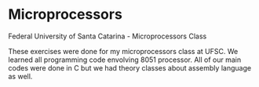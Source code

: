 # Microprocessors
Federal University of Santa Catarina - Microprocessors Class

These exercises were done for my microprocessors class at UFSC. We learned all programming code envolving 8051 processor. All of our main codes were done in C but we had theory classes about assembly language as well.
